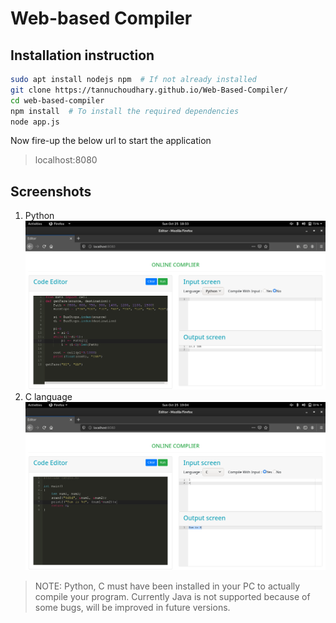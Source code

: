 # Web-based Compiler

## Installation instruction
```bash
sudo apt install nodejs npm  # If not already installed
git clone https://tannuchoudhary.github.io/Web-Based-Compiler/
cd web-based-compiler
npm install  # To install the required dependencies
node app.js
```

Now fire-up the below url to start the application

> localhost:8080

## Screenshots
1. Python
![Python](./images/1.png)
2. C language
![C language](./images/2.png)

> NOTE: Python, C must have been installed in your PC to actually compile your program.
> Currently Java is not supported because of some bugs, will be improved in future versions.

